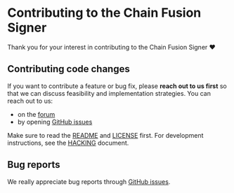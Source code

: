 # Contributing to the Chain Fusion Signer

Thank you for your interest in contributing to the Chain Fusion Signer ❤️

## Contributing code changes

If you want to contribute a feature or bug fix, please **reach out to us first** so that we can discuss feasibility and implementation strategies. You can reach out to us:

- on the [forum]
- by opening [GitHub issues]

Make sure to read the [README] and [LICENSE] first. For development instructions, see the [HACKING] document.

## Bug reports

We really appreciate bug reports through [GitHub issues].

[GitHub issues]: https://github.com/dfinity/chain-fusion-signer/issues
[forum]: https://forum.dfinity.org/
[LICENSE]: LICENSE
[HACKING]: HACKING.md
[README]: README.md
